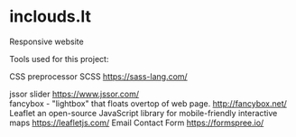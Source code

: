 # inclouds.lt

Responsive website 

Tools used for this project:

CSS preprocessor SCSS https://sass-lang.com/

jssor slider https://www.jssor.com/ <br>
fancybox - "lightbox" that floats overtop of web page.  http://fancybox.net/
Leaflet an open-source JavaScript library for mobile-friendly interactive maps https://leafletjs.com/
Email Contact Form https://formspree.io/

